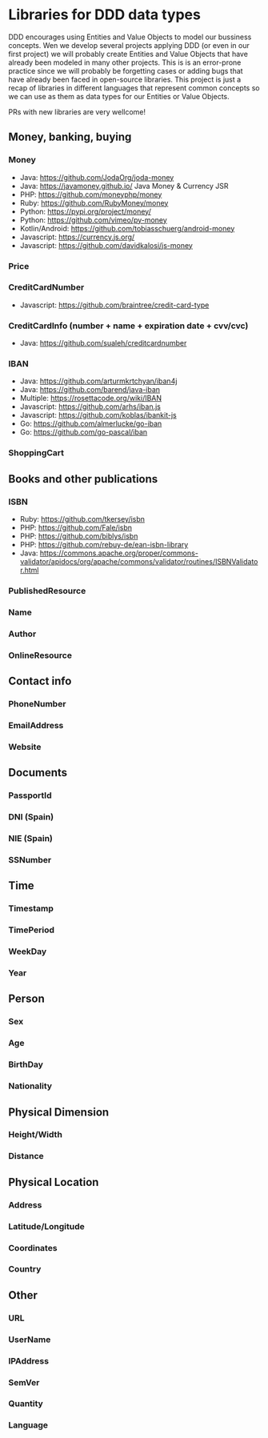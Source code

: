 # Libraries for DDD data types
DDD encourages using Entities and Value Objects to model our bussiness concepts. Wen we develop several projects applying DDD (or even in our first project) we will probably create Entities and Value Objects that have already been  modeled in many other projects. This is is an error-prone practice since we will probably be forgetting cases or adding bugs that have already been faced in open-source libraries. This project is just a recap of libraries in different languages that represent common concepts so we can use as them  as data types for our Entities or Value Objects.

PRs with new libraries are very wellcome!

## Money, banking, buying

### Money
 - Java: https://github.com/JodaOrg/joda-money
 - Java: https://javamoney.github.io/  Java Money & Currency JSR
 - PHP: https://github.com/moneyphp/money
 - Ruby: https://github.com/RubyMoney/money 
 - Python: https://pypi.org/project/money/ 
 - Python: https://github.com/vimeo/py-money 
 - Kotlin/Android: https://github.com/tobiasschuerg/android-money
 - Javascript: https://currency.js.org/
 - Javascript: https://github.com/davidkalosi/js-money

### Price

### CreditCardNumber
  - Javascript: https://github.com/braintree/credit-card-type

### CreditCardInfo (number + name + expiration date + cvv/cvc)
  - Java: https://github.com/sualeh/creditcardnumber

### IBAN
  - Java: https://github.com/arturmkrtchyan/iban4j
  - Java: https://github.com/barend/java-iban
  - Multiple: https://rosettacode.org/wiki/IBAN
  - Javascript: https://github.com/arhs/iban.js
  - Javascript: https://github.com/koblas/ibankit-js
  - Go: https://github.com/almerlucke/go-iban
  - Go: https://github.com/go-pascal/iban

### ShoppingCart

## Books and other publications

### ISBN
  - Ruby: https://github.com/tkersey/isbn
  - PHP: https://github.com/Fale/isbn
  - PHP: https://github.com/biblys/isbn
  - PHP: https://github.com/rebuy-de/ean-isbn-library
  - Java: https://commons.apache.org/proper/commons-validator/apidocs/org/apache/commons/validator/routines/ISBNValidator.html

### PublishedResource

### Name

### Author

### OnlineResource


## Contact info

### PhoneNumber

### EmailAddress

### Website


## Documents

### PassportId

### DNI (Spain)

### NIE (Spain)

### SSNumber

## Time

### Timestamp

### TimePeriod

### WeekDay

### Year


## Person

### Sex

### Age

### BirthDay

### Nationality



## Physical Dimension

### Height/Width

### Distance



## Physical Location

### Address

### Latitude/Longitude

### Coordinates

### Country


## Other

### URL

### UserName

### IPAddress

### SemVer

### Quantity

### Language


